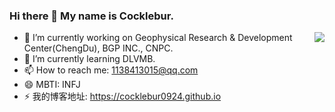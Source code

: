 ### Hi there 👋 My name is Cocklebur.

<img align="right" src="https://github-readme-stats.vercel.app/api?username=cocklebur0924&show_icons=true&icon_color=CE1D2D&text_color=718096&bg_color=ffffff&hide_title=true" />

<!--
**cocklebur0924/cocklebur0924** is a ✨ _special_ ✨ repository because its `README.md` (this file) appears on your GitHub profile.

Here are some ideas to get you started:

- 🔭 I am an employee of Geophysical Research & Development Center(ChengDu), BGP INC., CNPC.
- 🔭 I graduated from the Ocean University of China in 2022. 
- 🌱 I’m currently learning FWI/Magnetotelluric Inversion.
- 👯 I’m looking to collaborate on ...
- 🤔 I’m looking for help with ...
- 💬 Ask me about ...
- 📫 How to reach me: 1138413015@qq.com
- 😄 Pronouns: ...
- ⚡ Fun fact: ...
-->

- 🔭 I’m currently working on Geophysical Research & Development Center(ChengDu), BGP INC., CNPC.
- 🌱 I’m currently learning DLVMB.
- 📫 How to reach me: 1138413015@qq.com
- 😄 MBTI: INFJ
- ⚡ 我的博客地址: https://cocklebur0924.github.io

<!-- ![](https://github-readme-stats.vercel.app/api?username=cocklebur0924) -->


